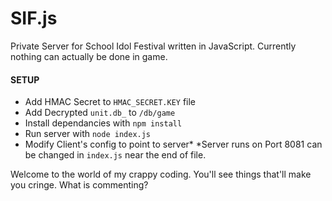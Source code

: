 # SIF.js
Private Server for School Idol Festival written in JavaScript.
Currently nothing can actually be done in game.

#### SETUP
  - Add HMAC Secret to `HMAC_SECRET.KEY` file
  - Add Decrypted `unit.db_` to `/db/game`
  - Install dependancies with `npm install`
  - Run server with `node index.js`
  - Modify Client's config to point to server*
  *Server runs on Port 8081 can be changed in `index.js` near the end of file.

Welcome to the world of my crappy coding. You'll see things that'll make you cringe. What is commenting?